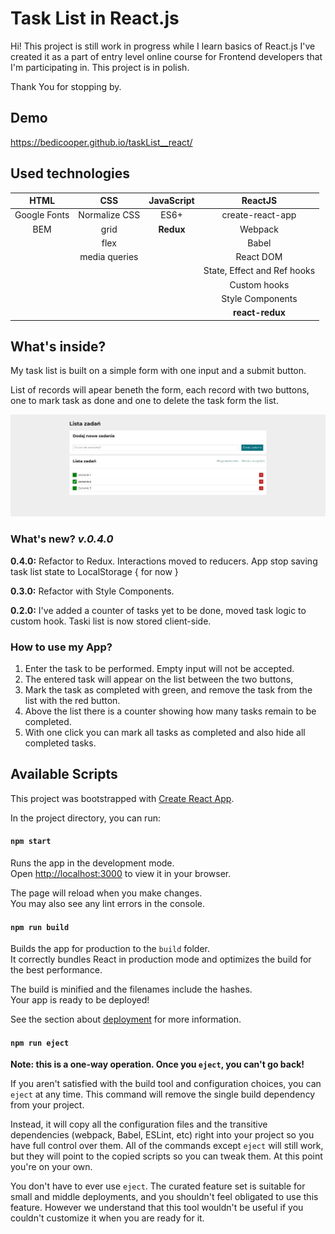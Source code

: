 # Task List in React.js
Hi! This project is still work in progress while I learn basics of React.js
I've created it as a part of entry level online course for Frontend developers that I'm participating in.
This project is in polish.

Thank You for stopping by.
## Demo

https://bedicooper.github.io/taskList__react/


## Used technologies 
|   HTML        |   CSS           |   JavaScript        | ReactJS          |
| :---:         | :---:           | :---:               | :---:            |
| Google Fonts  | Normalize CSS   | ES6+                | create-react-app |
| BEM           | grid            | **Redux**           | Webpack          |
|               | flex            |                     | Babel            |
|               | media queries   |                     | React DOM        |
|               |                 |                     | State, Effect and Ref hooks    |
|               |                 |                     | Custom hooks     |
|               |                 |                     | Style Components |
|               |                 |                     | **react-redux**  |

## What's inside?
My task list is built on a simple form with one input and a submit button.

List of records will apear beneth the form, each record with two buttons, one to mark task as done and one to delete the task form the list.

![screenshot of the website showing task list with three items below an input form. Second item on the list is marked as done, its text stroke through](https://raw.githubusercontent.com/bedicooper/taskList/main/img/websiteScreenshot.JPG)

### What's new? _v.0.4.0_
**0.4.0:**
Refactor to Redux. Interactions moved to reducers. App stop saving task list state to LocalStorage { for now }

**0.3.0:**
Refactor with Style Components.

**0.2.0:**
I've added a counter of tasks yet to be done,
moved task logic to custom hook.
Taski list is now stored client-side. 

### How to use my App?
1. Enter the task to be performed. Empty input will not be accepted.
2. The entered task will appear on the list between the two buttons,
3. Mark the task as completed with green, and remove the task from the list with the red button.
4. Above the list there is a counter showing how many tasks remain to be completed.
5. With one click you can mark all tasks as completed and also hide all completed tasks.

## Available Scripts

This project was bootstrapped with [Create React App](https://github.com/facebook/create-react-app).

In the project directory, you can run:

#### `npm start`

Runs the app in the development mode.\
Open [http://localhost:3000](http://localhost:3000) to view it in your browser.

The page will reload when you make changes.\
You may also see any lint errors in the console.

#### `npm run build`

Builds the app for production to the `build` folder.\
It correctly bundles React in production mode and optimizes the build for the best performance.

The build is minified and the filenames include the hashes.\
Your app is ready to be deployed!

See the section about [deployment](https://facebook.github.io/create-react-app/docs/deployment) for more information.

#### `npm run eject`

**Note: this is a one-way operation. Once you `eject`, you can't go back!**

If you aren't satisfied with the build tool and configuration choices, you can `eject` at any time. This command will remove the single build dependency from your project.

Instead, it will copy all the configuration files and the transitive dependencies (webpack, Babel, ESLint, etc) right into your project so you have full control over them. All of the commands except `eject` will still work, but they will point to the copied scripts so you can tweak them. At this point you're on your own.

You don't have to ever use `eject`. The curated feature set is suitable for small and middle deployments, and you shouldn't feel obligated to use this feature. However we understand that this tool wouldn't be useful if you couldn't customize it when you are ready for it.
